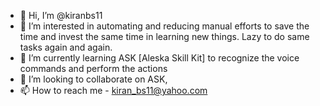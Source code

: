 - 👋 Hi, I’m @kiranbs11
- 👀 I’m interested in automating and reducing manual efforts to save the time and invest the same time in learning new things. Lazy to do same tasks again and again. 
- 🌱 I’m currently learning ASK [Aleska Skill Kit] to recognize the voice commands and perform the actions
- 💞️ I’m looking to collaborate on ASK, 
- 📫 How to reach me - kiran_bs11@yahoo.com

<!---
kiranbs11/kiranbs11 is a ✨ special ✨ repository because its `README.md` (this file) appears on your GitHub profile.
You can click the Preview link to take a look at your changes.
--->
